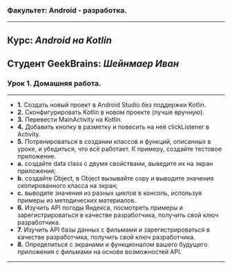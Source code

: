 ### Факультет: Android - разработка.
---
Курс: ***Android на Kotlin***
---
Студент GeekBrains: ***Шейнмаер Иван***
---
### Урок 1. Домашняя работа.
---
- **1.**	Создать новый проект в Android Studio без поддержки Kotlin.
- **2.**	Сконфигурировать Kotlin в новом проекте (лучше вручную).
- **3.**	Перевести MainActivity на Kotlin.
- **4.**	Добавить кнопку в разметку и повесить на неё clickListener в Activity.
- **5.**	Потренироваться в создании классов и функций, описанных в уроке, и убедиться, что всё работает. К примеру, создайте тестовое приложение.
-   **a.** 	создайте data class с двумя свойствами, выведите их на экран приложения;
-   **b.**	создайте Object, в Object вызывайте copy и выводите значения скопированного класса на экран;
-   **c.** 	выводите значения из разных циклов в консоль, используя примеры из методических материалов.
- **6.**	Изучить API погоды Яндекса, посмотреть примеры и зарегистрироваться в качестве разработчика, получить свой ключ разработчика.
- **7.**	Изучить API базы данных с фильмами и зарегистрироваться в качестве разработчика, получить свой ключ разработчика.
- **8.**	Определиться с экранами и функционалом вашего будущего приложения с фильмами на основе возможностей API.
---

